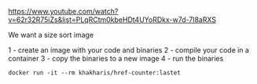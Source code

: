https://www.youtube.com/watch?v=62r32R75iZs&list=PLqRCtm0kbeHDt4UYoRDkx-w7d-7l8aRXS

We want a size sort image

1 - create an image with your code and binaries
2 - compile your code in a container
3 - copy the binaries to a new image
4 - run the binaries

```shell
docker run -it --rm khakharis/href-counter:lastet
```
